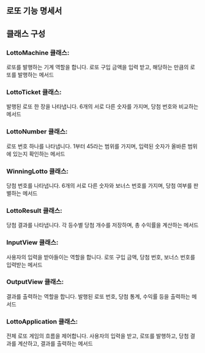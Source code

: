 ## 로또 기능 명세서

## 클래스 구성
### LottoMachine 클래스:
로또를 발행하는 기계 역할을 합니다. 로또 구입 금액을 입력 받고, 해당하는 만큼의 로또를 발행하는 메서드
### LottoTicket 클래스:
발행된 로또 한 장을 나타냅니다. 6개의 서로 다른 숫자를 가지며, 당첨 번호와 비교하는 메서드
### LottoNumber 클래스:
로또 번호 하나를 나타냅니다. 1부터 45라는 범위를 가지며, 입력된 숫자가 올바른 범위에 있는지 확인하는 메서드
### WinningLotto 클래스:
당첨 번호를 나타냅니다. 6개의 서로 다른 숫자와 보너스 번호를 가지며, 당첨 여부를 판별하는 메서드
### LottoResult 클래스:
당첨 결과를 나타냅니다. 각 등수별 당첨 개수를 저장하며, 총 수익률을 계산하는 메서드
### InputView 클래스:
사용자의 입력을 받아들이는 역할을 합니다. 로또 구입 금액, 당첨 번호, 보너스 번호를 입력받는 메서드
### OutputView 클래스:
결과를 출력하는 역할을 합니다. 발행된 로또 번호, 당첨 통계, 수익률 등을 출력하는 메서드
### LottoApplication 클래스:
전체 로또 게임의 흐름을 제어합니다. 사용자의 입력을 받고, 로또를 발행하고, 당첨 결과를 계산하고, 결과를 출력하는 메서드